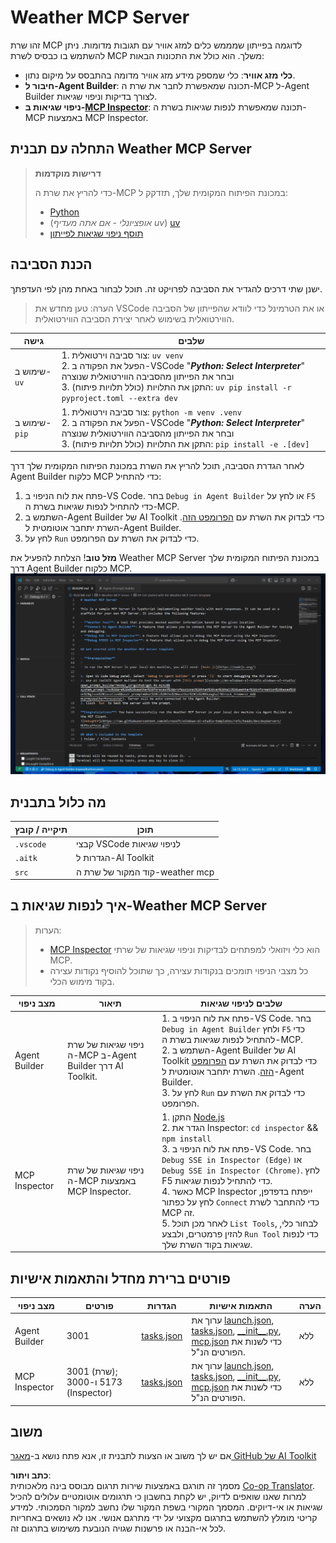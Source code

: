 <!--
CO_OP_TRANSLATOR_METADATA:
{
  "original_hash": "999c5e7623c1e2d5e5a07c2feb39eb67",
  "translation_date": "2025-07-14T08:30:03+00:00",
  "source_file": "10-StreamliningAIWorkflowsBuildingAnMCPServerWithAIToolkit/lab3/code/weather_mcp/README.md",
  "language_code": "he"
}
-->
# Weather MCP Server

זהו שרת MCP לדוגמה בפייתון שמממש כלים למזג אוויר עם תגובות מדומות. ניתן להשתמש בו כבסיס לשרת MCP משלך. הוא כולל את התכונות הבאות:

- **כלי מזג אוויר**: כלי שמספק מידע מזג אוויר מדומה בהתבסס על מיקום נתון.
- **חיבור ל-Agent Builder**: תכונה שמאפשרת לחבר את שרת ה-MCP ל-Agent Builder לצורך בדיקות וניפוי שגיאות.
- **ניפוי שגיאות ב-[MCP Inspector](https://github.com/modelcontextprotocol/inspector)**: תכונה שמאפשרת לנפות שגיאות בשרת ה-MCP באמצעות MCP Inspector.

## התחלה עם תבנית Weather MCP Server

> **דרישות מוקדמות**
>
> כדי להריץ את שרת ה-MCP במכונת הפיתוח המקומית שלך, תזדקק ל:
>
> - [Python](https://www.python.org/)
> - (*אופציונלי - אם אתה מעדיף uv*) [uv](https://github.com/astral-sh/uv)
> - [תוסף ניפוי שגיאות לפייתון](https://marketplace.visualstudio.com/items?itemName=ms-python.debugpy)

## הכנת הסביבה

ישנן שתי דרכים להגדיר את הסביבה לפרויקט זה. תוכל לבחור באחת מהן לפי העדפתך.

> הערה: טען מחדש את VSCode או את הטרמינל כדי לוודא שהפייתון של הסביבה הווירטואלית בשימוש לאחר יצירת הסביבה הווירטואלית.

| גישה | שלבים |
| -------- | ----- |
| שימוש ב-`uv` | 1. צור סביבה וירטואלית: `uv venv` <br>2. הפעל את הפקודה ב-VSCode "***Python: Select Interpreter***" ובחר את הפייתון מהסביבה הווירטואלית שנוצרה <br>3. התקן את התלויות (כולל תלויות פיתוח): `uv pip install -r pyproject.toml --extra dev` |
| שימוש ב-`pip` | 1. צור סביבה וירטואלית: `python -m venv .venv` <br>2. הפעל את הפקודה ב-VSCode "***Python: Select Interpreter***" ובחר את הפייתון מהסביבה הווירטואלית שנוצרה<br>3. התקן את התלויות (כולל תלויות פיתוח): `pip install -e .[dev]` |

לאחר הגדרת הסביבה, תוכל להריץ את השרת במכונת הפיתוח המקומית שלך דרך Agent Builder כלקוח MCP כדי להתחיל:
1. פתח את לוח הניפוי ב-VS Code. בחר `Debug in Agent Builder` או לחץ על `F5` כדי להתחיל לנפות שגיאות בשרת ה-MCP.
2. השתמש ב-Agent Builder של AI Toolkit כדי לבדוק את השרת עם [הפרומפט הזה](../../../../../../../../../../open_prompt_builder). השרת יתחבר אוטומטית ל-Agent Builder.
3. לחץ על `Run` כדי לבדוק את השרת עם הפרומפט.

**מזל טוב**! הצלחת להפעיל את Weather MCP Server במכונת הפיתוח המקומית שלך דרך Agent Builder כלקוח MCP.
![DebugMCP](https://raw.githubusercontent.com/microsoft/windows-ai-studio-templates/refs/heads/dev/mcpServers/mcp_debug.gif)

## מה כלול בתבנית

| תיקייה / קובץ | תוכן                                     |
| ------------ | -------------------------------------------- |
| `.vscode`    | קבצי VSCode לניפוי שגיאות                   |
| `.aitk`      | הגדרות ל-AI Toolkit                |
| `src`        | קוד המקור של שרת ה-weather mcp   |

## איך לנפות שגיאות ב-Weather MCP Server

> הערות:
> - [MCP Inspector](https://github.com/modelcontextprotocol/inspector) הוא כלי ויזואלי למפתחים לבדיקות וניפוי שגיאות של שרתי MCP.
> - כל מצבי הניפוי תומכים בנקודות עצירה, כך שתוכל להוסיף נקודות עצירה בקוד מימוש הכלי.

| מצב ניפוי | תיאור | שלבים לניפוי שגיאות |
| ---------- | ----------- | --------------- |
| Agent Builder | ניפוי שגיאות של שרת ה-MCP ב-Agent Builder דרך AI Toolkit. | 1. פתח את לוח הניפוי ב-VS Code. בחר `Debug in Agent Builder` ולחץ `F5` כדי להתחיל לנפות שגיאות בשרת ה-MCP.<br>2. השתמש ב-Agent Builder של AI Toolkit כדי לבדוק את השרת עם [הפרומפט הזה](../../../../../../../../../../open_prompt_builder). השרת יתחבר אוטומטית ל-Agent Builder.<br>3. לחץ על `Run` כדי לבדוק את השרת עם הפרומפט. |
| MCP Inspector | ניפוי שגיאות של שרת ה-MCP באמצעות MCP Inspector. | 1. התקן [Node.js](https://nodejs.org/)<br> 2. הגדר את Inspector: `cd inspector` && `npm install` <br> 3. פתח את לוח הניפוי ב-VS Code. בחר `Debug SSE in Inspector (Edge)` או `Debug SSE in Inspector (Chrome)`. לחץ F5 כדי להתחיל לנפות שגיאות.<br> 4. כאשר MCP Inspector ייפתח בדפדפן, לחץ על כפתור `Connect` כדי להתחבר לשרת MCP זה.<br> 5. לאחר מכן תוכל `List Tools`, לבחור כלי, להזין פרמטרים, ולבצע `Run Tool` כדי לנפות שגיאות בקוד השרת שלך.<br> |

## פורטים ברירת מחדל והתאמות אישיות

| מצב ניפוי | פורטים | הגדרות | התאמות אישיות | הערה |
| ---------- | ----- | ------------ | -------------- |-------------- |
| Agent Builder | 3001 | [tasks.json](../../../../../../10-StreamliningAIWorkflowsBuildingAnMCPServerWithAIToolkit/lab3/code/weather_mcp/.vscode/tasks.json) | ערוך את [launch.json](../../../../../../10-StreamliningAIWorkflowsBuildingAnMCPServerWithAIToolkit/lab3/code/weather_mcp/.vscode/launch.json), [tasks.json](../../../../../../10-StreamliningAIWorkflowsBuildingAnMCPServerWithAIToolkit/lab3/code/weather_mcp/.vscode/tasks.json), [\_\_init\_\_.py](../../../../../../10-StreamliningAIWorkflowsBuildingAnMCPServerWithAIToolkit/lab3/code/weather_mcp/src/__init__.py), [mcp.json](../../../../../../10-StreamliningAIWorkflowsBuildingAnMCPServerWithAIToolkit/lab3/code/weather_mcp/.aitk/mcp.json) כדי לשנות את הפורטים הנ"ל. | ללא |
| MCP Inspector | 3001 (שרת); 5173 ו-3000 (Inspector) | [tasks.json](../../../../../../10-StreamliningAIWorkflowsBuildingAnMCPServerWithAIToolkit/lab3/code/weather_mcp/.vscode/tasks.json) | ערוך את [launch.json](../../../../../../10-StreamliningAIWorkflowsBuildingAnMCPServerWithAIToolkit/lab3/code/weather_mcp/.vscode/launch.json), [tasks.json](../../../../../../10-StreamliningAIWorkflowsBuildingAnMCPServerWithAIToolkit/lab3/code/weather_mcp/.vscode/tasks.json), [\_\_init\_\_.py](../../../../../../10-StreamliningAIWorkflowsBuildingAnMCPServerWithAIToolkit/lab3/code/weather_mcp/src/__init__.py), [mcp.json](../../../../../../10-StreamliningAIWorkflowsBuildingAnMCPServerWithAIToolkit/lab3/code/weather_mcp/.aitk/mcp.json) כדי לשנות את הפורטים הנ"ל.| ללא |

## משוב

אם יש לך משוב או הצעות לתבנית זו, אנא פתח נושא ב-[מאגר GitHub של AI Toolkit](https://github.com/microsoft/vscode-ai-toolkit/issues)

**כתב ויתור**:  
מסמך זה תורגם באמצעות שירות תרגום מבוסס בינה מלאכותית [Co-op Translator](https://github.com/Azure/co-op-translator). למרות שאנו שואפים לדיוק, יש לקחת בחשבון כי תרגומים אוטומטיים עלולים להכיל שגיאות או אי-דיוקים. המסמך המקורי בשפת המקור שלו נחשב למקור הסמכותי. למידע קריטי מומלץ להשתמש בתרגום מקצועי על ידי מתרגם אנושי. אנו לא נושאים באחריות לכל אי-הבנה או פרשנות שגויה הנובעת משימוש בתרגום זה.